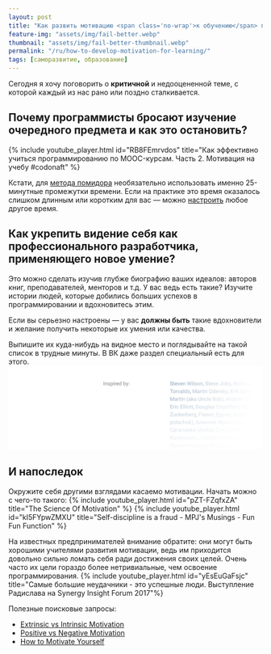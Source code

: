 ```yaml
---
layout: post
title: "Как развить мотивацию <span class='no-wrap'>к обучению</span> программированию"
feature-img: "assets/img/fail-better.webp"
thumbnail: "assets/img/fail-better-thumbnail.webp"
permalink: "/ru/how-to-develop-motivation-for-learning/"
tags: [саморазвитие, образование]
---
```


Сегодня я хочу поговорить о **критичной** и недооцененной теме,
с которой каждый из нас рано или поздно сталкивается.

## Почему программисты бросают изучение очередного предмета и как это остановить?
<!--more-->

{% include youtube_player.html id="RB8FEmrvdos" title="Как эффективно учиться программированию по MOOC-курсам. Часть 2. Мотивация на учебу #codonaft" %}

Кстати, для [метода помидора](https://ru.wikipedia.org/wiki/Метод_помидора)
необязательно использовать именно 25-минутные промежутки времени.
Если на практике это время оказалось слишком длинным или коротким для вас
— можно [настроить](https://tomato-timer.com) любое другое время.

## Как укрепить видение себя как профессионального разработчика, применяющего новое умение?
Это можно сделать изучив глубже биографию ваших идеалов: авторов книг, преподавателей, менторов и т.д.
У вас ведь есть такие?
Изучите истории людей, которые добились больших успехов в программировании и вдохновитесь этим.

Если вы серьезно настроены — у вас **должны быть** такие вдохновители
и желание получить некоторые их умения или качества.

Выпишите их куда-нибудь на видное место и поглядывайте на такой список в трудные минуты.
В ВК даже раздел специальный есть для этого.
![Вдохновители](/assets/img/inspired-by.webp)

## И напоследок
Окружите себя другими взглядами касаемо мотивации. Начать можно с чего-то такого:
{% include youtube_player.html id="pZT-FZqfxZA" title="The Science Of Motivation" %}
{% include youtube_player.html id="kI5FYpwZMXU" title="Self-discipline is a fraud - MPJ's Musings - Fun Fun Function" %}

На известных предпринимателей внимание обратите:
они могут быть хорошими учителями развития мотивации,
ведь им приходится довольно сильно ломать себя ради достижения своих целей.
Очень часто их цели гораздо более нетривиальные, чем освоение программирования.
{% include youtube_player.html id="yEsEuGaFsjc" title="Самые большие неудачники - это успешные люди. Выступление Радислава на Synergy Insight Forum 2017"%}

Полезные поисковые запросы:
- [Extrinsic vs Intrinsic Motivation](https://www.youtube.com/results?search_query=extrinsic+vs+intrinsic+motivation)
- [Positive vs Negative Motivation](https://www.youtube.com/results?search_query=positive+vs+negative+motivation)
- [How to Motivate Yourself](https://www.youtube.com/results?search_query=how+to+motivate+yourself)

